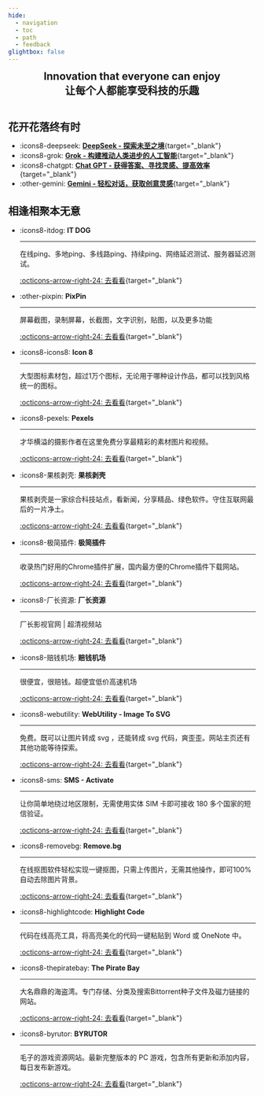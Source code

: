 ```yaml
---
hide:
  - navigation
  - toc
  - path
  - feedback
glightbox: false
---
```


<style>
  .md-typeset h1,
  .md-content__button {
    display: none;
  }
</style>
<h2 align="center" style="margin: 0 0 50px 0;">Innovation that everyone can enjoy<br>让每个人都能享受科技的乐趣</h2>

<h2 style="font-weight: bolder; line-height:1;">花开花落终有时</h2>

<div class="grid cards" markdown>

- :icons8-deepseek: [__DeepSeek - 探索未至之境__](https://chat.deepseek.com/a/chat){target="_blank"}
- :icons8-grok: [__Grok - 构建推动人类进步的人工智能__](https://grok.com/){target="_blank"}
- :icons8-chatgpt: [__Chat GPT - 获得答案、寻找灵感、提高效率__](https://chat.openai.com/chat){target="_blank"}
- :other-gemini: [__Gemini - 轻松对话，获取创意灵感__](https://gemini.google.com/app){target="_blank"}

</div>


<h2 style="font-weight: bolder;">相逢相聚本无意</h2>

<div class="grid cards" markdown>

-   :icons8-itdog: __IT DOG__

    ---

    在线ping、多地ping、多线路ping、持续ping、网络延迟测试、服务器延迟测试。

    [:octicons-arrow-right-24: 去看看](https://www.itdog.cn/ping/){target="_blank"}

-   :other-pixpin: __PixPin__

    ---

    屏幕截图，录制屏幕，长截图，文字识别，贴图，以及更多功能

    [:octicons-arrow-right-24: 去看看](https://pixpin.cn/){target="_blank"}

-   :icons8-icons8: __Icon 8__

    ---

    大型图标素材包，超过1万个图标，无论用于哪种设计作品，都可以找到风格统一的图标。

    [:octicons-arrow-right-24: 去看看](https://igoutu.cn/icons){target="_blank"}

-   :icons8-pexels: __Pexels__

    ---

    才华横溢的摄影作者在这里免费分享最精彩的素材图片和视频。

    [:octicons-arrow-right-24: 去看看](https://www.pexels.com/zh-cn/){target="_blank"}

-   :icons8-果核剥壳: __果核剥壳__

    ---

    果核剥壳是一家综合科技站点，看新闻，分享精品、绿色软件。守住互联网最后的一片净土。

    [:octicons-arrow-right-24: 去看看](https://www.ghxi.com/){target="_blank"}

-   :icons8-极简插件: __极简插件__

    ---

    收录热门好用的Chrome插件扩展，国内最方便的Chrome插件下载网站。

    [:octicons-arrow-right-24: 去看看](https://chrome.zzzmh.cn/){target="_blank"}

-   :icons8-厂长资源: __厂长资源__

    ---

    厂长影视官网 | 超清视频站

    [:octicons-arrow-right-24: 去看看](https://www.czzy.site/){target="_blank"}

-   :icons8-赔钱机场: __赔钱机场__

    ---

    很便宜，很赔钱。超便宜低价高速机场

    [:octicons-arrow-right-24: 去看看](https://xn--mes358aby2apfg.com/#/register?code=If4MXXad){target="_blank"}

-   :icons8-webutility: __WebUtility - Image To SVG__

    ---

    免费。既可以让图片转成 svg ，还能转成 svg 代码，爽歪歪。网站主页还有其他功能等待探索。

    [:octicons-arrow-right-24: 去看看](https://webutility.io/image-to-svg-converter){target="_blank"}

-   :icons8-sms: __SMS - Activate__

    ---

    让你简单地绕过地区限制，无需使用实体 SIM 卡即可接收 180 多个国家的短信验证。

    [:octicons-arrow-right-24: 去看看](https://sms-activate.guru/?ref=12351402){target="_blank"}

-   :icons8-removebg: __Remove.bg__

    ---

    在线抠图软件轻松实现一键抠图，只需上传图片，无需其他操作，即可100%自动去除图片背景。

    [:octicons-arrow-right-24: 去看看](https://www.remove.bg/zh){target="_blank"}

-   :icons8-highlightcode: __Highlight Code__

    ---

    代码在线高亮工具，将高亮美化的代码一键粘贴到 Word 或 OneNote 中。

    [:octicons-arrow-right-24: 去看看](https://highlightcode.com/){target="_blank"}

-   :icons8-thepiratebay: __The Pirate Bay__

    ---

    大名鼎鼎的海盗湾。专门存储、分类及搜索Bittorrent种子文件及磁力链接的网站。

    [:octicons-arrow-right-24: 去看看](https://www.remove.bg/zh){target="_blank"}

-   :icons8-byrutor: __BYRUTOR__

    ---

    毛子的游戏资源网站。最新完整版本的 PC 游戏，包含所有更新和添加内容，每日发布新游戏。

    [:octicons-arrow-right-24: 去看看](https://byrutgame.org/){target="_blank"}

</div>